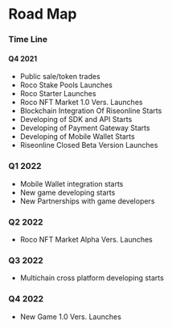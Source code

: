 # Road Map

### Time Line

#### Q4 2021

* Public sale/token trades
* Roco Stake Pools Launches
* Roco Starter Launches
* Roco NFT Market 1.0 Vers. Launches
* Blockchain Integration Of Riseonline Starts
* Developing of SDK and API Starts
* Developing of Payment Gateway Starts
* Developing of Mobile Wallet Starts
* Riseonline Closed Beta Version Launches

### Q1 2022

* Mobile Wallet integration starts
* New game developing starts
* New Partnerships with game developers

### Q2 2022

* Roco NFT Market Alpha Vers. Launches

### Q3 2022

* Multichain cross platform developing starts

### Q4 2022

* New Game 1.0 Vers. Launches

